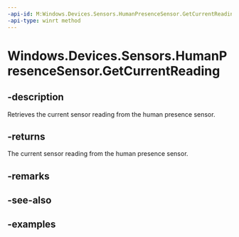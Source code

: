 ```yaml
---
-api-id: M:Windows.Devices.Sensors.HumanPresenceSensor.GetCurrentReading
-api-type: winrt method
---
```


# Windows.Devices.Sensors.HumanPresenceSensor.GetCurrentReading

<!--
public Windows.Devices.Sensors.HumanPresenceSensorReading GetCurrentReading ();
-->

## -description

Retrieves the current sensor reading from the human presence sensor.

## -returns

The current sensor reading from the human presence sensor.

## -remarks

## -see-also

## -examples
